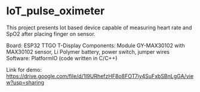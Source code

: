 # IoT_pulse_oximeter

This project presents Iot based device capable of measuring heart rate and SpO2 after placing finger on sensor.

Board: ESP32 TTGO T-Display
Components: Module GY-MAX30102 with MAX30102 sensor, Li Polymer battery, power switch, jumper wires
Software: PlatformIO (code written in C/C++)

Link for demo: https://drive.google.com/file/d/1l9URhefzHF8o8FOT7iy4SuFxbSBnLgGA/view?usp=sharing